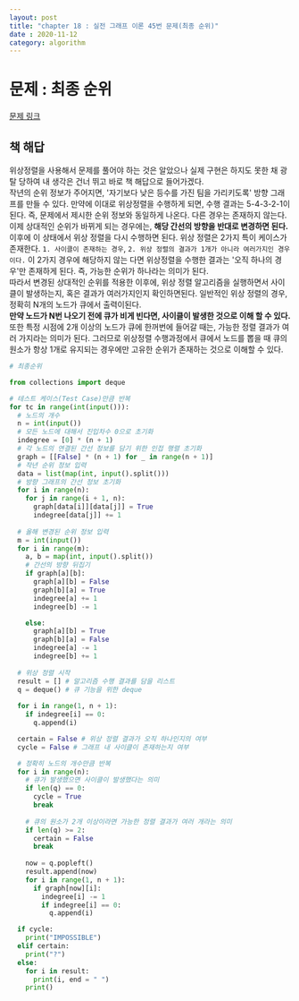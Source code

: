 ```yaml
---
layout: post
title: "chapter 18 : 실전 그래프 이론 45번 문제(최종 순위)"
date : 2020-11-12
category: algorithm
---
```

# 문제 : 최종 순위
[문제 링크](https://www.acmicpc.net/problem/3665)
## 책 해답
위상정렬을 사용해서 문제를 풀어야 하는 것은 알았으나 실제 구현은 하지도 못한 채 광탈 당하여 내 생각은 건너 뛰고 바로 책 해답으로 들어가겠다.   
작년의 순위 정보가 주어지면, '자기보다 낮은 등수를 가진 팀을 가리키도록' 방향 그래프를 만들 수 있다. 만약에 이대로 위상정렬을 수행하게 되면, 수행 결과는 5-4-3-2-1이 된다. 즉, 문제에서 제시한 순위 정보와 동일하게 나온다. 다른 경우는 존재하지 않는다.   
이제 상대적인 순위가 바뀌게 되는 경우에는, **해당 간선의 방향을 반대로 변경하면 된다.** 이후에 이 상태에서 위상 정렬을 다시 수행하면 된다. 위상 정렬은 2가지 특이 케이스가 존재한다. `1. 사이클이 존재하는 경우`, `2. 위상 정렬의 결과가 1개가 아니라 여러가지인 경우이다.` 이 2가지 경우에 해당하지 않는 다면 위상정렬을 수행한 결과는 '오직 하나의 경우'만 존재하게 된다. 즉, 가능한 순위가 하나라는 의미가 된다.   
따라서 변경된 상대적인 순위를 적용한 이후에, 위상 정렬 알고리즘을 실행하면서 사이클이 발생하는지, 혹은 결과가 여러가지인지 확인하면된다. 일반적인 위상 정렬의 경우, 정확히 N개의 노드가 큐에서 출력이된다.   
**만약 노드가 N번 나오기 전에 큐가 비게 빈다면, 사이클이 발생한 것으로 이해 할 수 있다.** 또한 특정 시점에 2개 이상의 노드가 큐에 한꺼번에 들어갈 때는, 가능한 정렬 결과가 여러 가지라는 의미가 된다. 그러므로 위상정렬 수행과정에서 큐에서 노드를 뽑을 때 큐의 원소가 항상 1개로 유지되는 경우에만 고유한 순위가 존재하는 것으로 이해할 수 있다.   
```python
# 최종순위

from collections import deque

# 테스트 케이스(Test Case)만큼 반복
for tc in range(int(input())):
  # 노드의 개수
  n = int(input())
  # 모든 노드에 대해서 진입차수 0으로 초기화
  indegree = [0] * (n + 1)
  # 각 노드의 연결된 간선 정보를 담기 위한 인접 행렬 초기화
  graph = [[False] * (n + 1) for _ in range(n + 1)]
  # 작년 순위 정보 입력
  data = list(map(int, input().split()))
  # 방향 그래프의 간선 정보 초기화
  for i in range(n):
    for j in range(i + 1, n):
      graph[data[i]][data[j]] = True
      indegree[data[j]] += 1
  
  # 올해 변경된 순위 정보 입력
  m = int(input())
  for i in range(m):
    a, b = map(int, input().split())
    # 간선의 방향 뒤집기
    if graph[a][b]:
      graph[a][b] = False
      graph[b][a] = True
      indegree[a] += 1
      indegree[b] -= 1

    else:
      graph[a][b] = True
      graph[b][a] = False
      indegree[a] -= 1
      indegree[b] += 1
    
  # 위상 정렬 시작
  result = [] # 알고리즘 수행 결과를 담을 리스트
  q = deque() # 큐 기능을 위한 deque
  
  for i in range(1, n + 1):
    if indegree[i] == 0:
      q.append(i)

  certain = False # 위상 정렬 결과가 오직 하나인지의 여부
  cycle = False # 그래프 내 사이클이 존재하는지 여부

  # 정확히 노드의 개수만큼 반복
  for i in range(n):
    # 큐가 발생했으면 사이클이 발생했다는 의미
    if len(q) == 0:
      cycle = True
      break
    
    # 큐의 원소가 2개 이상이라면 가능한 정렬 결과가 여러 개라는 의미
    if len(q) >= 2:
      certain = False
      break
    
    now = q.popleft()
    result.append(now)
    for i in range(1, n + 1):
      if graph[now][i]:
        indegree[i] -= 1
        if indegree[i] == 0:
          q.append(i)

  if cycle:
    print("IMPOSSIBLE")
  elif certain:
    print("?")
  else:
    for i in result:
      print(i, end = " ")
    print()
```
